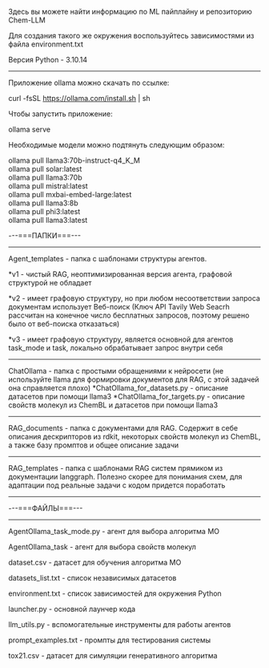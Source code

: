 Здесь вы можете найти информацию по ML пайплайну и репозиторию Chem-LLM

Для создания такого же окружения воспользуйтесь зависимостями из файла environment.txt

Версия Python - 3.10.14
____________________________________________________________________
Приложение ollama можно скачать по ссылке:

curl -fsSL https://ollama.com/install.sh | sh

Чтобы запустить приложение:

ollama serve

Необходимые модели можно подтянуть следующим образом:

ollama pull llama3:70b-instruct-q4_K_M      
ollama pull solar:latest                   
ollama pull llama3:70b                      
ollama pull mistral:latest                 
ollama pull mxbai-embed-large:latest     
ollama pull llama3:8b                       
ollama pull phi3:latest                     
ollama pull llama3:latest               

---===ПАПКИ===---
____________________________________________________________________
Agent_templates - папка с шаблонами структуры агентов.

  *v1 - чистый RAG, неоптимизированная версия агента, графовой структурой не обладает
  
  *v2 - имеет графовую структуру, но при любом несоответствии запроса документам использует Веб-поиск (Ключ API Tavily Web Seacrh рассчитан на конечное число бесплатных запросов, поэтому решено было от веб-поиска отказаться)
  
  *v3 - имеет графовую структуру, является основной для агентов task_mode и task, локально обрабатывает запрос внутри себя
____________________________________________________________________
ChatOllama - папка с простыми обращениями к нейросети (не используйте llama для формировки документов для RAG, с этой задачей она справляется плохо)
  *ChatOllama_for_datasets.py - описание датасетов при помощи llama3 
  *ChatOllama_for_targets.py - описание свойств молекул из ChemBL и датасетов при помощи llama3
____________________________________________________________________
RAG_documents - папка с документами для RAG. Содержит в себе описания дескрипторов из rdkit, некоторых свойств молекул из ChemBL, а также базу промптов и общее описание задачи
____________________________________________________________________
RAG_templates - папка с шаблонами RAG систем прямиком из документации langgraph. Полезно скорее для понимания схем, для адаптации под реальные задачи с кодом придется поработать
____________________________________________________________________


---===ФАЙЛЫ===---
____________________________________________________________________

AgentOllama_task_mode.py - агент для выбора алгоритма МО

AgentOllama_task - агент для выбора свойств молекул

dataset.csv - датасет для обучения алгоритма МО

datasets_list.txt - список независимых датасетов

environment.txt - список зависимостей для окружения Python

launcher.py - основной лаунчер кода

llm_utils.py - вспомогательные инструменты для работы агентов

prompt_examples.txt - промпты для тестирования системы

tox21.csv - датасет для симуляции генеративного алгоритма

